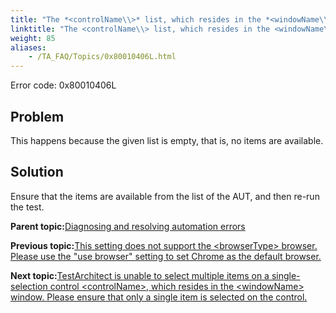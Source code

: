 ```yaml
--- 
title: "The *<controlName\\>* list, which resides in the *<windowName\\>* window, is empty. TestArchitect is unable to select any items in the list."
linktitle: "The <controlName\\> list, which resides in the <windowName\\> window, is empty. TestArchitect is unable to select any items in the list."
weight: 85
aliases: 
    - /TA_FAQ/Topics/0x80010406L.html
---
```


Error code: 0x80010406L

## Problem

This happens because the given list is empty, that is, no items are available.

## Solution

Ensure that the items are available from the list of the AUT, and then re-run the test.

**Parent topic:**[Diagnosing and resolving automation errors](/TA_FAQ/Topics/faq.automation_error.html)

**Previous topic:**[This setting does not support the <browserType\> browser. Please use the "use browser" setting to set Chrome as the default browser.](/TA_FAQ/Topics/0x8001600DL.html)

**Next topic:**[TestArchitect is unable to select multiple items on a single-selection control <controlName\>, which resides in the <windowName\> window. Please ensure that only a single item is selected on the control.](/TA_FAQ/Topics/0x80010408L.html)

